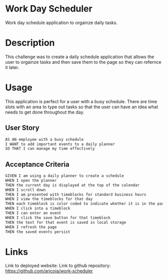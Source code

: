# Work Day Scheduler 
Work day schedule application to orgainze daily tasks.

# Description
This challenge was to create a daily schedule application that allows the user to orgainze tasks and then save them to the page so they can refernce it later.


# Usage
This application is perfect for a user with a busy schedule. There are time slots with an area to type out tasks so that the user can have an idea what needs to get done throughout the day. 

## User Story

```md
AS AN employee with a busy schedule
I WANT to add important events to a daily planner
SO THAT I can manage my time effectively
```

## Acceptance Criteria

```md
GIVEN I am using a daily planner to create a schedule
WHEN I open the planner
THEN the current day is displayed at the top of the calendar
WHEN I scroll down
THEN I am presented with timeblocks for standard business hours
WHEN I view the timeblocks for that day
THEN each timeblock is color coded to indicate whether it is in the past, present, or future
WHEN I click into a timeblock
THEN I can enter an event
WHEN I click the save button for that timeblock
THEN the text for that event is saved in local storage
WHEN I refresh the page
THEN the saved events persist
```

# Links 
Link to deployed website:
Link to github repository: https://github.com/aricoia/work-scheduler
